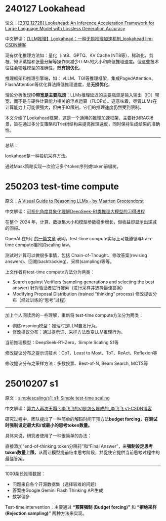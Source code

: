 

# 240127 Lookahead

论文：[[2312.12728\] Lookahead: An Inference Acceleration Framework for Large Language Model with Lossless Generation Accuracy](https://arxiv.org/abs/2312.12728)

中文解读：[【LLM推理】Lookahead：一种无损推理加速机制_lookahead llm-CSDN博客](https://blog.csdn.net/yjh_SE007/article/details/135879246)

现有优化推理方法如：量化（int8、GPTQ、KV Cache INT8等）、稀疏化、剪枝、知识蒸馏和张量分解等操作来减少LLMs的大小和降低推理速度。但这些技术往往会牺牲模型的准确性，既**有损优化**。

推理框架和推理引擎端，如： vLLM、TGI等推理框架，集成PagedAttention、FlashAttention等优化算法降低推理速度，是**无损优化**。

理论分析发现**IO带宽是主要瓶颈**：LLMs推理延迟的主要瓶颈是输入输出（IO）带宽，而不是与硬件计算能力相关的浮点运算（FLOPs）。这意味着，尽管LLMs在计算能力上可能很强大，但由于IO限制，它们的推理速度仍然受到限制。

本文介绍了Lookahead框架，这是一个通用的推理加速框架，主要针对RAG场景，旨在通过多分支策略和Trie树结构来提高推理速度，同时保持生成结果的准确性。

---

总结：

lookahead是一种投机采样方法。

通过Mask策略实现一次验证多个token序列或token前缀树。



# 250203 test-time compute

原文：[A Visual Guide to Reasoning LLMs - by Maarten Grootendorst](https://newsletter.maartengrootendorst.com/p/a-visual-guide-to-reasoning-llms)

中文解读：[可视化角度具象化理解DeepSeek-R1类推理大模型的习得进程](https://mp.weixin.qq.com/s/ytKTGTgU2T7jSNrBghX1cA)

在整个 2024 年，计算、数据集大小和模型参数稳步增长，但收益却显示出递减的回报。

OpenAI 在9月 [的一篇文章](https://openai.com/index/learning-to-reason-with-llms/) 表明，test-time compute实际上可能遵循与train-time compute相同的scaling law。

测试时计算可以做很多事情，包括 Chain-of-Thought、修改答案(revising answers)、回溯(backtracking)、采样(sampling)等等。

上文作者将test-time compute方法分为两类：

- Search against Verifiers (sampling generations and selecting the best answer)
  针对验证者进行搜索（进行采样并选择最佳答案）
- Modifying Proposal Distribution (trained “thinking” process)
  修改提议分布（经过训练的“思考”过程）

---

加上个人阅读后的一些理解，重新将 test-time compute方法分为两类：

- 训练resoning模型：推理时是LLM自发行为。
- 修改提议分布：通过提示词、采样方法改变LLM推理行为。

当前推理模型：DeepSeek-R1-Zero，Simple Scaling S1等

修改提议分布之提示词技术：CoT、Least to Most、ToT、ReAct、Reflexion等

修改提议分布之采样方法：多数投票、Best-of-N, Beam Search, MCTS等

# 25010207 s1

原文：[simplescaling/s1: s1: Simple test-time scaling](https://github.com/simplescaling/s1)

中文解读：[算力人再次天塌？李飞飞的s1是怎么炼成的_李飞飞 s1-CSDN博客](https://blog.csdn.net/kingsoftcloud/article/details/145480274)

研究过程中，团队提出了一种简单的解码时间干预方法**budget forcing，在测试时强制设定最大和/或最小的思考token数量。**

具体来说，研究者使用了一种很简单的办法：

直接添加“end-of-thinking token分隔符”和“Final Answer”，来**强制设定思考token数量上限**，从而让模型提前结束思考阶段，并促使它提供当前思考过程中的最佳答案。

---

1000条长推理数据：

- 问题来自各个开源数据集（选择较难的问题）
- 答案由Google Gemini Flash Thinking API生成
- 数学偏多

Test-time intervention：主要通过 **“预算强制 (Budget forcing)”** 和 **“拒绝采样 (Rejection sampling)”** 两种方法来实现。



